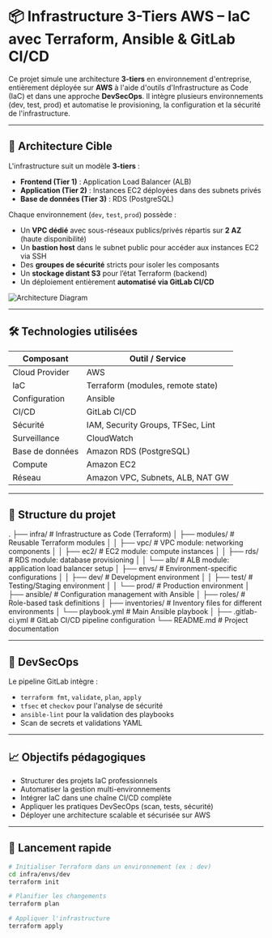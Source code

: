 # 📦 Infrastructure 3-Tiers AWS – IaC avec Terraform, Ansible & GitLab CI/CD

Ce projet simule une architecture **3-tiers** en environnement d'entreprise, entièrement déployée sur **AWS** à l'aide d'outils d'Infrastructure as Code (IaC) et dans une approche **DevSecOps**. Il intègre plusieurs environnements (dev, test, prod) et automatise le provisioning, la configuration et la sécurité de l'infrastructure.

---

## 🧱 Architecture Cible

L'infrastructure suit un modèle **3-tiers** :

- **Frontend (Tier 1)** : Application Load Balancer (ALB)
- **Application (Tier 2)** : Instances EC2 déployées dans des subnets privés
- **Base de données (Tier 3)** : RDS (PostgreSQL)

Chaque environnement (`dev`, `test`, `prod`) possède :

- Un **VPC dédié** avec sous-réseaux publics/privés répartis sur **2 AZ** (haute disponibilité)
- Un **bastion host** dans le subnet public pour accéder aux instances EC2 via SSH
- Des **groupes de sécurité** stricts pour isoler les composants
- Un **stockage distant S3** pour l’état Terraform (backend)
- Un déploiement entièrement **automatisé via GitLab CI/CD**

![Architecture Diagram](./architecture.png) <!-- Mettre ici le schéma généré -->

---

## 🛠️ Technologies utilisées

| Composant        | Outil / Service                     |
|------------------|-------------------------------------|
| Cloud Provider   | AWS                                 |
| IaC              | Terraform (modules, remote state)   |
| Configuration    | Ansible                             |
| CI/CD            | GitLab CI/CD                        |
| Sécurité         | IAM, Security Groups, TFSec, Lint   |
| Surveillance     | CloudWatch                          |
| Base de données  | Amazon RDS (PostgreSQL)             |
| Compute          | Amazon EC2                          |
| Réseau           | Amazon VPC, Subnets, ALB, NAT GW    |

---

## 🚧 Structure du projet

.
├── infra/                      # Infrastructure as Code (Terraform)
│   ├── modules/               # Reusable Terraform modules
│   │   ├── vpc/               # VPC module: networking components
│   │   ├── ec2/               # EC2 module: compute instances
│   │   ├── rds/               # RDS module: database provisioning
│   │   └── alb/               # ALB module: application load balancer setup
│   ├── envs/                  # Environment-specific configurations
│   │   ├── dev/               # Development environment
│   │   ├── test/              # Testing/Staging environment
│   │   └── prod/              # Production environment
│
├── ansible/                   # Configuration management with Ansible
│   ├── roles/                 # Role-based task definitions
│   ├── inventories/           # Inventory files for different environments
│   └── playbook.yml           # Main Ansible playbook
│
├── .gitlab-ci.yml             # GitLab CI/CD pipeline configuration
└── README.md                  # Project documentation



---

## 🔐 DevSecOps

Le pipeline GitLab intègre :

- `terraform fmt`, `validate`, `plan`, `apply`
- `tfsec` et `checkov` pour l'analyse de sécurité
- `ansible-lint` pour la validation des playbooks
- Scan de secrets et validations YAML

---

## 📈 Objectifs pédagogiques

- Structurer des projets IaC professionnels
- Automatiser la gestion multi-environnements
- Intégrer IaC dans une chaîne CI/CD complète
- Appliquer les pratiques DevSecOps (scan, tests, sécurité)
- Déployer une architecture scalable et sécurisée sur AWS

---

## 🚀 Lancement rapide

```bash
# Initialiser Terraform dans un environnement (ex : dev)
cd infra/envs/dev
terraform init

# Planifier les changements
terraform plan

# Appliquer l'infrastructure
terraform apply



